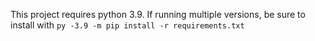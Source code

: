 This project requires python 3.9. If running multiple versions, be sure to install with `py -3.9 -m pip install -r requirements.txt`